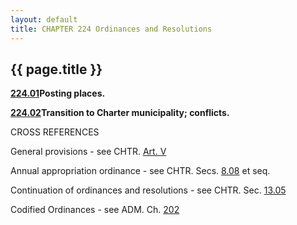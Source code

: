 ```yaml
---
layout: default 
title: CHAPTER 224 Ordinances and Resolutions
---
```


{{ page.title }}
----------------

[**224.01**](16dba9a9.html)**Posting places.**

[**224.02**](16e4c2f7.html)**Transition to Charter municipality;
conflicts.**

CROSS REFERENCES

General provisions - see CHTR. [Art. V](13823424.html)

Annual appropriation ordinance - see CHTR. Secs. [8.08](142c90dc.html)
et seq.

Continuation of ordinances and resolutions - see CHTR. Sec.
[13.05](14c30a65.html)

Codified Ordinances - see ADM. Ch. [202](153a7706.html)
